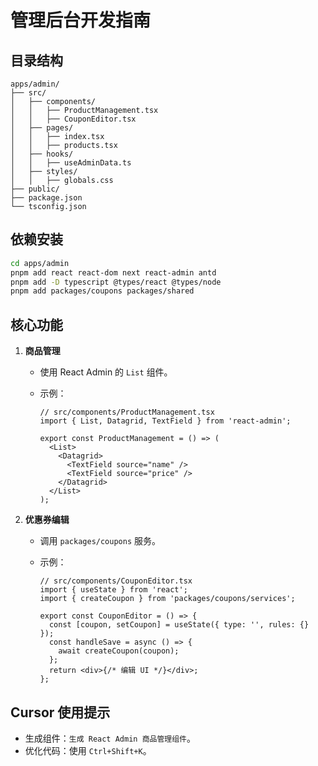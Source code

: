 # 管理后台开发指南

## 目录结构

```
apps/admin/
├── src/
│   ├── components/
│   │   ├── ProductManagement.tsx
│   │   ├── CouponEditor.tsx
│   ├── pages/
│   │   ├── index.tsx
│   │   ├── products.tsx
│   ├── hooks/
│   │   ├── useAdminData.ts
│   ├── styles/
│   │   ├── globals.css
├── public/
├── package.json
└── tsconfig.json
```

## 依赖安装

```bash
cd apps/admin
pnpm add react react-dom next react-admin antd
pnpm add -D typescript @types/react @types/node
pnpm add packages/coupons packages/shared
```

## 核心功能

1. **商品管理**

   - 使用 React Admin 的 `List` 组件。
   - 示例：

     ```tsx
     // src/components/ProductManagement.tsx
     import { List, Datagrid, TextField } from 'react-admin';

     export const ProductManagement = () => (
       <List>
         <Datagrid>
           <TextField source="name" />
           <TextField source="price" />
         </Datagrid>
       </List>
     );
     ```

2. **优惠券编辑**

   - 调用 `packages/coupons` 服务。
   - 示例：

     ```tsx
     // src/components/CouponEditor.tsx
     import { useState } from 'react';
     import { createCoupon } from 'packages/coupons/services';

     export const CouponEditor = () => {
       const [coupon, setCoupon] = useState({ type: '', rules: {} });
       const handleSave = async () => {
         await createCoupon(coupon);
       };
       return <div>{/* 编辑 UI */}</div>;
     };
     ```

## Cursor 使用提示

- 生成组件：`生成 React Admin 商品管理组件`。
- 优化代码：使用 `Ctrl+Shift+K`。
